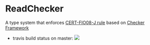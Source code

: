# ReadChecker
A type system that enforces [CERT-FIO08-J rule](https://www.securecoding.cert.org/confluence/display/java/FIO08-J.+Distinguish+between+characters+or+bytes+read+from+a+stream+and+-1) based on [Checker Framework](http://types.cs.washington.edu/checker-framework/)

- travis build status on master: ![](https://travis-ci.org/CharlesZ-Chen/ReadChecker.svg?branch=master)
